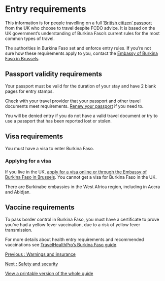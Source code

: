 # Entry requirements

This information is for people travelling on a full [‘British citizen’ passport](https://www.gov.uk/types-of-british-nationality) from the UK who choose to travel despite FCDO advice. It is based on the UK government’s understanding of Burkina Faso’s current rules for the most common types of travel.

The authorities in Burkina Faso set and enforce entry rules. If you’re not sure how these requirements apply to you, contact the [Embassy of Burkina Faso in Brussels](https://www.ambassadeduburkinafaso.be/).

## Passport validity requirements

Your passport must be valid for the duration of your stay and have 2 blank pages for entry stamps.

Check with your travel provider that your passport and other travel documents meet requirements. [Renew your passport](https://www.gov.uk/renew-adult-passport/renew) if you need to.

You will be denied entry if you do not have a valid travel document or try to use a passport that has been reported lost or stolen.

## Visa requirements

You must have a visa to enter Burkina Faso.

### Applying for a visa

If you live in the UK, [apply for a visa online or through the Embassy of Burkina Faso in Brussels](https://www.visaburkina.bf/en/home/). You cannot get a visa for Burkina Faso in the UK.

There are Burkinabe embassies in the West Africa region, including in Accra and Abidjan.

## Vaccine requirements

To pass border control in Burkina Faso, you must have a certificate to prove you’ve had a yellow fever vaccination, due to a risk of yellow fever transmission.

For more details about health entry requirements and recommended vaccinations see [TravelHealthPro’s Burkina Faso guide](https://travelhealthpro.org.uk/country/37/burkina-faso#Vaccine_Recommendations).

[Previous
:
Warnings and insurance](/foreign-travel-advice/burkina-faso)

[Next
:
Safety and security](/foreign-travel-advice/burkina-faso/safety-and-security)

[View a printable version of the whole guide](/foreign-travel-advice/burkina-faso/print)